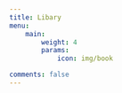 ```yaml
---
title: Libary
menu:
    main: 
        weight: 4
        params:
            icon: img/book

comments: false
---
```

